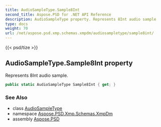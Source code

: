 ```yaml
---
title: AudioSampleType.Sample8Int
second_title: Aspose.PSD for .NET API Reference
description: AudioSampleType property. Represents 8Int audio sample
type: docs
weight: 70
url: /net/aspose.psd.xmp.schemas.xmpdm/audiosampletype/sample8int/
---
```

{{< psd/tize >}}
## AudioSampleType.Sample8Int property

Represents 8Int audio sample.

```csharp
public static AudioSampleType Sample8Int { get; }
```

### See Also

* class [AudioSampleType](../)
* namespace [Aspose.PSD.Xmp.Schemas.XmpDm](../../audiosampletype/)
* assembly [Aspose.PSD](../../../)


